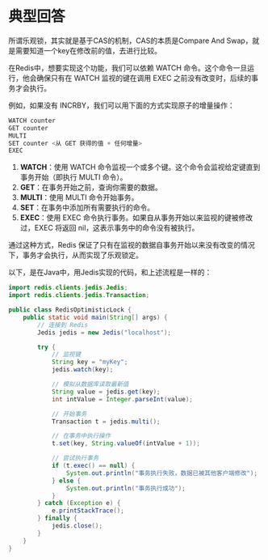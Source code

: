 # 典型回答


所谓乐观锁，其实就是基于CAS的机制，CAS的本质是Compare And Swap，就是需要知道一个key在修改前的值，去进行比较。



在Redis中，想要实现这个功能，我们可以依赖 WATCH 命令。这个命令一旦运行，他会确保只有在 WATCH 监视的键在调用 EXEC 之前没有改变时，后续的事务才会执行。



例如，如果没有 INCRBY，我们可以用下面的方式实现原子的增量操作：



```java
WATCH counter
GET counter
MULTI
SET counter <从 GET 获得的值 + 任何增量>
EXEC
```



1. **WATCH**：使用 WATCH 命令监视一个或多个键。这个命令会监视给定键直到事务开始（即执行 MULTI 命令）。
2. **GET**：在事务开始之前，查询你需要的数据。
3. **MULTI**：使用 MULTI 命令开始事务。
4. **SET**：在事务中添加所有需要执行的命令。
5. **EXEC**：使用 EXEC 命令执行事务。如果自从事务开始以来监视的键被修改过，EXEC 将返回 nil，这表示事务中的命令没有被执行。



通过这种方式，Redis 保证了只有在监视的数据自事务开始以来没有改变的情况下，事务才会执行，从而实现了乐观锁定。



以下，是在Java中，用Jedis实现的代码，和上述流程是一样的：



```java
import redis.clients.jedis.Jedis;
import redis.clients.jedis.Transaction;

public class RedisOptimisticLock {
    public static void main(String[] args) {
        // 连接到 Redis
        Jedis jedis = new Jedis("localhost");

        try {
            // 监视键
            String key = "myKey";
            jedis.watch(key);

            // 模拟从数据库读取最新值
            String value = jedis.get(key);
            int intValue = Integer.parseInt(value);

            // 开始事务
            Transaction t = jedis.multi();

            // 在事务中执行操作
            t.set(key, String.valueOf(intValue + 1));

            // 尝试执行事务
            if (t.exec() == null) {
                System.out.println("事务执行失败，数据已被其他客户端修改");
            } else {
                System.out.println("事务执行成功");
            }
        } catch (Exception e) {
            e.printStackTrace();
        } finally {
            jedis.close();
        }
    }
}

```





